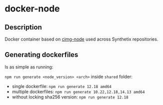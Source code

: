 # docker-node

## Description

Docker container based on [cimg-node](https://github.com/CircleCI-Public/cimg-node) used across Synthetix repositories.

## Generating dockerfiles

Is as simple as running:

`npm run generate <node_version> <arch>` inside `shared` folder:

* single dockerfile: `npm run generate 12.18 amd64`
* multiple dockerfiles: `npm run generate 10.22,12.18,14.13 amd64`
* without locking sha256 version: `npm run generate 12.18`
